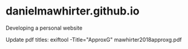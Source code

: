 # danielmawhirter.github.io
Developing a personal website

Update pdf titles: exiftool -Title="ApproxG" mawhirter2018approxg.pdf